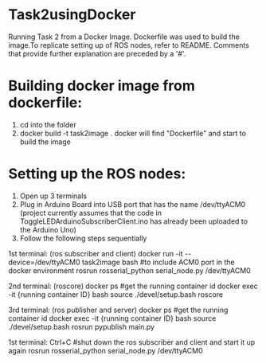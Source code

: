 # Task2usingDocker
Running Task 2 from a Docker Image. Dockerfile was used to build the image.To replicate setting up of ROS nodes, refer to README.
Comments that provide further explanation are preceded by a '#'.


# Building docker image from dockerfile:

1) cd into the folder
2) docker build -t task2image .
docker will find "Dockerfile" and start to build the image



# Setting up the ROS nodes:

1) Open up 3 terminals
2) Plug in Arduino Board into USB port that has the name /dev/ttyACM0 (project currently assumes that the code in ToggleLEDArduinoSubscriberClient.ino has already been uploaded to the Arduino Uno)
3) Follow the following steps sequentially

1st terminal: (ros subscriber and client)
docker run -it --device=/dev/ttyACM0 task2image bash  #to include ACM0 port in the docker environment
rosrun rosserial_python serial_node.py /dev/ttyACM0

2nd terminal: (roscore)
docker ps #get the running container id
docker exec -it {running container ID} bash
source ./devel/setup.bash
roscore

3rd terminal: (ros publisher and server)
docker ps #get the running container id
docker exec -it {running container ID} bash
source ./devel/setup.bash
rosrun pypublish main.py

1st terminal:
Ctrl+C #shut down the ros subscriber and client and start it up again
rosrun rosserial_python serial_node.py /dev/ttyACM0
